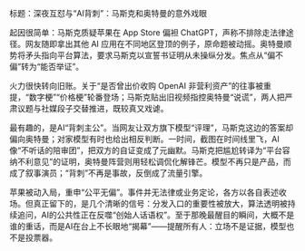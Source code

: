 标题：深夜互怼与“AI背刺”：马斯克和奥特曼的意外戏眼

起因很简单：马斯克质疑苹果在 App Store 偏袒 ChatGPT，声称不排除走法律途径。网友随即拿出其他 AI 应用在不同地区登顶的例子，原命题被动摇。奥特曼顺势将矛头指向平台算法，要求马斯克以宣誓书证明从未操纵分发。焦点从“偏不偏”转为“能否举证”。

火力很快转向旧账。关于“是否曾出价收购 OpenAI 非营利资产”的往事被重提，“数字梗”“价格梗”轮番登场；马斯克贴出旧视频指控奥特曼“说谎”，两人把严肃议题与社媒段子交替推进，既较真又戏谑。

最有趣的，是AI“背刺主公”。当网友让双方旗下模型“评理”，马斯克这边的答案却偏向奥特曼；对家模型有时也给出相反判断。一时间，截图在时间线里飞，AI像“不听话的陪审团”，把双方的自证变成了元幽默。马斯克把尴尬转译为“平台容纳不利意见”的证明，奥特曼阵营则用轻松调侃化解锋芒。模型不再只是产品，而成了叙事演员；“背刺”不再是事故，反倒成了流量引擎。

苹果被动入局，重申“公平无偏”。事件并无法律或业务定论，各方以各自表述收场。但真正留下的，是几个清晰的信号：分发入口的重要性被放大，算法透明被持续追问，AI的公共性正在反噬“创始人话语权”。至于那晚最醒目的瞬间，大概不是谁的重话，而是AI在台上不长眼地“揭幕”——提醒所有人：立场不是证据，模型也不是投票器。